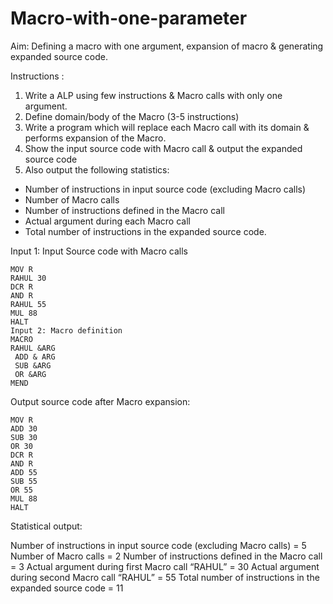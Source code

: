 # Macro-with-one-parameter

Aim: Defining a macro with one argument, expansion of macro & generating expanded source code.

Instructions :
1) Write a ALP using few instructions & Macro calls with only one argument.
2) Define domain/body of the Macro (3-5 instructions)
3) Write a program which will replace each Macro call with its domain & performs expansion of the
Macro.
4) Show the input source code with Macro call & output the expanded source code
5) Also output the following statistics:
- Number of instructions in input source code (excluding Macro calls)
- Number of Macro calls
- Number of instructions defined in the Macro call
- Actual argument during each Macro call
- Total number of instructions in the expanded source code.

Input 1: Input Source code with Macro calls
```
MOV R
RAHUL 30
DCR R
AND R
RAHUL 55
MUL 88
HALT
Input 2: Macro definition
MACRO
RAHUL &ARG
 ADD & ARG
 SUB &ARG
 OR &ARG
MEND
```
Output source code after Macro expansion:
```
MOV R
ADD 30
SUB 30
OR 30
DCR R
AND R
ADD 55
SUB 55
OR 55
MUL 88
HALT
```
Statistical output:

Number of instructions in input source code (excluding Macro calls) = 5
Number of Macro calls = 2
Number of instructions defined in the Macro call = 3
Actual argument during first Macro call “RAHUL” = 30
Actual argument during second Macro call “RAHUL” = 55
Total number of instructions in the expanded source code = 11
